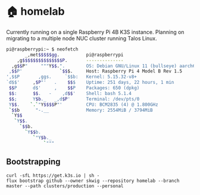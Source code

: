 # 🏠 homelab
Currently running on a single Raspberry Pi 4B K3S instance.
Planning on migrating to a multiple node NUC cluster running Talos Linux.

```sh
pi@raspberrypi:~ $ neofetch
       _,met$$$$$gg.          pi@raspberrypi
    ,g$$$$$$$$$$$$$$$P.       --------------
  ,g$$P"     """Y$$.".        OS: Debian GNU/Linux 11 (bullseye) aarch64
 ,$$P'              `$$$.     Host: Raspberry Pi 4 Model B Rev 1.5
',$$P       ,ggs.     `$$b:   Kernel: 5.15.32-v8+
`d$$'     ,$P"'   .    $$$    Uptime: 251 days, 22 hours, 1 min
 $$P      d$'     ,    $$P    Packages: 650 (dpkg)
 $$:      $$.   -    ,d$$'    Shell: bash 5.1.4
 $$;      Y$b._   _,d$P'      Terminal: /dev/pts/0
 Y$$.    `.`"Y$$$$P"'         CPU: BCM2835 (4) @ 1.800GHz
 `$$b      "-.__              Memory: 2554MiB / 3794MiB
  `Y$$
   `Y$$.
     `$$b.
       `Y$$b.
          `"Y$b._
              `"""
```

## Bootstrapping

```
curl -sfL https://get.k3s.io | sh -
flux bootstrap github --owner skwig --repository homelab --branch master --path clusters/production --personal
```
